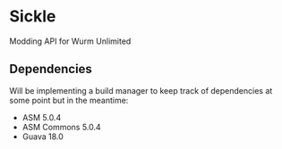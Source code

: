 # Sickle
Modding API for Wurm Unlimited

## Dependencies
Will be implementing a build manager to keep track of dependencies at some point but in the meantime:

* ASM 5.0.4
* ASM Commons 5.0.4
* Guava 18.0